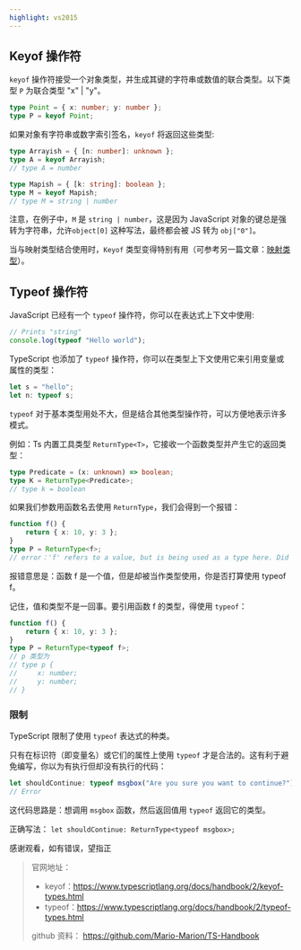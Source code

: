 ```yaml
---
highlight: vs2015
---
```

## Keyof 操作符

`keyof` 操作符接受一个对象类型，并生成其键的字符串或数值的联合类型。以下类型 `P` 为联合类型 "x" | "y"。
```ts
type Point = { x: number; y: number };
type P = keyof Point;
```
如果对象有字符串或数字索引签名，`keyof` 将返回这些类型:
```ts
type Arrayish = { [n: number]: unknown };
type A = keyof Arrayish;
// type A = number

type Mapish = { [k: string]: boolean };
type M = keyof Mapish;
// type M = string | number
```
注意，在例子中，`M` 是 `string | number`，这是因为 JavaScript 对象的键总是强转为字符串，允许`object[0]` 这种写法，最终都会被 JS 转为 `obj["0"]`。

当与映射类型结合使用时，`Keyof` 类型变得特别有用（可参考另一篇文章：[映射类型](https://juejin.cn/editor/drafts/7207299650323300411)）。

## Typeof 操作符

JavaScript 已经有一个 `typeof` 操作符，你可以在表达式上下文中使用:
```ts
// Prints "string"
console.log(typeof "Hello world");
```
TypeScript 也添加了 `typeof` 操作符，你可以在类型上下文使用它来引用变量或属性的类型：
```ts
let s = "hello";
let n: typeof s;
```
`typeof` 对于基本类型用处不大，但是结合其他类型操作符，可以方便地表示许多模式。

例如：Ts 内置工具类型 `ReturnType<T>`，它接收一个函数类型并产生它的返回类型：
```ts
type Predicate = (x: unknown) => boolean;
type K = ReturnType<Predicate>;
// type k = boolean
```
如果我们参数用函数名去使用 `ReturnType`，我们会得到一个报错：
```ts
function f() {
    return { x: 10, y: 3 };
}
type P = ReturnType<f>;
// error：'f' refers to a value, but is being used as a type here. Did you mean 'typeof f'?
```
报错意思是：函数 f 是一个值，但是却被当作类型使用，你是否打算使用 typeof f。

记住，值和类型不是一回事。要引用函数 f 的类型，得使用 `typeof`：
```ts
function f() {
    return { x: 10, y: 3 };
}
type P = ReturnType<typeof f>;
// p 类型为
// type p {
//     x: number;
//     y: number;
// }
```
### 限制
TypeScript 限制了使用 `typeof` 表达式的种类。

只有在标识符（即变量名）或它们的属性上使用 `typeof` 才是合法的。这有利于避免编写，你以为有执行但却没有执行的代码：
```ts
let shouldContinue: typeof msgbox("Are you sure you want to continue?");
// Error
```
这代码思路是：想调用 `msgbox` 函数，然后返回值用 `typeof` 返回它的类型。

正确写法： `let shouldContinue: ReturnType<typeof msgbox>;`



感谢观看，如有错误，望指正

>官网地址：
>- keyof：<https://www.typescriptlang.org/docs/handbook/2/keyof-types.html>
>- typeof：<https://www.typescriptlang.org/docs/handbook/2/typeof-types.html>
>
>
>github 资料： <https://github.com/Mario-Marion/TS-Handbook>



